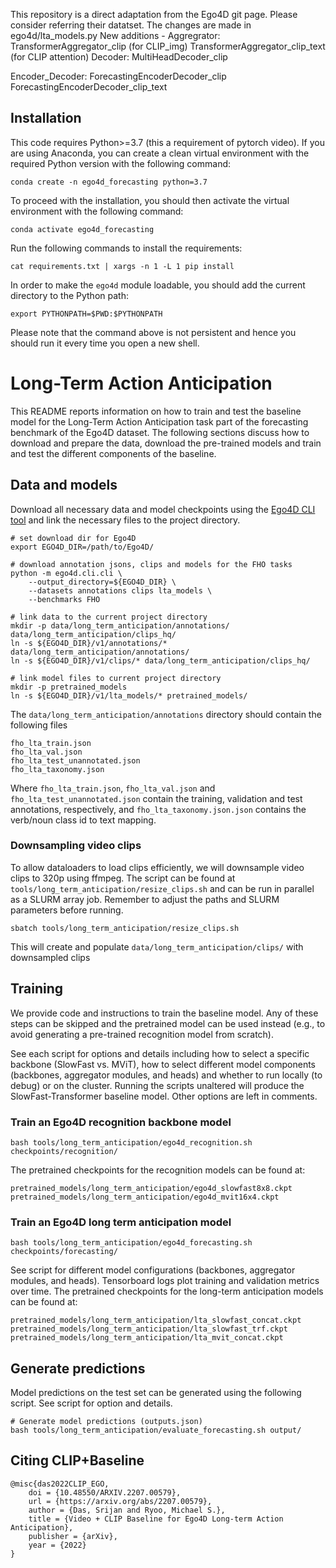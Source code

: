 This repository is a direct adaptation from the Ego4D git page. Please consider referring their datatset.
The changes are made in ego4d/lta_models.py
New additions -
Aggregrator: TransformerAggregator_clip (for CLIP_img)
             TransformerAggregator_clip_text (for CLIP attention)
Decoder: MultiHeadDecoder_clip

Encoder_Decoder: ForecastingEncoderDecoder_clip
                 ForecastingEncoderDecoder_clip_text
                 

## Installation
This code requires Python>=3.7 (this a requirement of pytorch video). If you are using Anaconda, you can create a clean virtual environment with the required Python version with the following command:

`conda create -n ego4d_forecasting python=3.7`

To proceed with the installation, you should then activate the virtual environment with the following command:

`conda activate ego4d_forecasting`

Run the following commands to install the requirements:

`cat requirements.txt | xargs -n 1 -L 1 pip install`

In order to make the `ego4d` module loadable, you should add the current directory to the Python path:

`export PYTHONPATH=$PWD:$PYTHONPATH`

Please note that the command above is not persistent and hence you should run it every time you open a new shell.

# Long-Term Action Anticipation

This README reports information on how to train and test the baseline model for the Long-Term Action Anticipation task part of the forecasting benchmark of the Ego4D dataset. The following sections discuss how to download and prepare the data, download the pre-trained models and train and test the different components of the baseline.

## Data and models
Download all necessary data and model checkpoints using the [Ego4D CLI tool](https://github.com/facebookresearch/Ego4d/blob/main/ego4d/cli/README.md) and link the necessary files to the project directory.

```
# set download dir for Ego4D
export EGO4D_DIR=/path/to/Ego4D/

# download annotation jsons, clips and models for the FHO tasks
python -m ego4d.cli.cli \
    --output_directory=${EGO4D_DIR} \
    --datasets annotations clips lta_models \
    --benchmarks FHO

# link data to the current project directory
mkdir -p data/long_term_anticipation/annotations/ data/long_term_anticipation/clips_hq/
ln -s ${EGO4D_DIR}/v1/annotations/* data/long_term_anticipation/annotations/
ln -s ${EGO4D_DIR}/v1/clips/* data/long_term_anticipation/clips_hq/

# link model files to current project directory
mkdir -p pretrained_models
ln -s ${EGO4D_DIR}/v1/lta_models/* pretrained_models/

```

The `data/long_term_anticipation/annotations` directory should contain the following files

 ```
fho_lta_train.json
fho_lta_val.json
fho_lta_test_unannotated.json
fho_lta_taxonomy.json
```

Where `fho_lta_train.json`, `fho_lta_val.json` and `fho_lta_test_unannotated.json` contain the training, validation and test annotations, respectively, and `fho_lta_taxonomy.json.json` contains the verb/noun class id to text mapping.

### Downsampling video clips
To allow dataloaders to load clips efficiently, we will downsample video clips to 320p using ffmpeg. The script can be found at `tools/long_term_anticipation/resize_clips.sh` and can be run in parallel as a SLURM array job. Remember to adjust the paths and SLURM parameters before running.

```
sbatch tools/long_term_anticipation/resize_clips.sh
```
This will create and populate `data/long_term_anticipation/clips/` with downsampled clips


## Training
We provide code and instructions to train the baseline model. Any of these steps can be skipped and the pretrained model can be used instead (e.g., to avoid generating a pre-trained recognition model from scratch). 

See each script for options and details including how to select a specific backbone (SlowFast vs. MViT), how to select different model components (backbones, aggregator modules, and heads) and whether to run locally (to debug) or on the cluster. Running the scripts unaltered will produce the SlowFast-Transformer baseline model. Other options are left in comments.

### Train an Ego4D recognition backbone model
```
bash tools/long_term_anticipation/ego4d_recognition.sh checkpoints/recognition/
```
The pretrained checkpoints for the recognition models can be found at:
```
pretrained_models/long_term_anticipation/ego4d_slowfast8x8.ckpt
pretrained_models/long_term_anticipation/ego4d_mvit16x4.ckpt
```

### Train an Ego4D long term anticipation model
```
bash tools/long_term_anticipation/ego4d_forecasting.sh checkpoints/forecasting/
```

See script for different model configurations (backbones, aggregator modules, and heads). Tensorboard logs plot training and validation metrics over time. The pretrained checkpoints for the long-term anticipation models can be found at:
```
pretrained_models/long_term_anticipation/lta_slowfast_concat.ckpt
pretrained_models/long_term_anticipation/lta_slowfast_trf.ckpt
pretrained_models/long_term_anticipation/lta_mvit_concat.ckpt
```

## Generate predictions

Model predictions on the test set can be generated using the following script. See script for option and details.
```
# Generate model predictions (outputs.json)
bash tools/long_term_anticipation/evaluate_forecasting.sh output/
```

## Citing CLIP+Baseline
    @misc{das2022CLIP_EGO,
        doi = {10.48550/ARXIV.2207.00579}, 
        url = {https://arxiv.org/abs/2207.00579},
        author = {Das, Srijan and Ryoo, Michael S.},  
        title = {Video + CLIP Baseline for Ego4D Long-term Action Anticipation},  
        publisher = {arXiv},
        year = {2022}
    }

